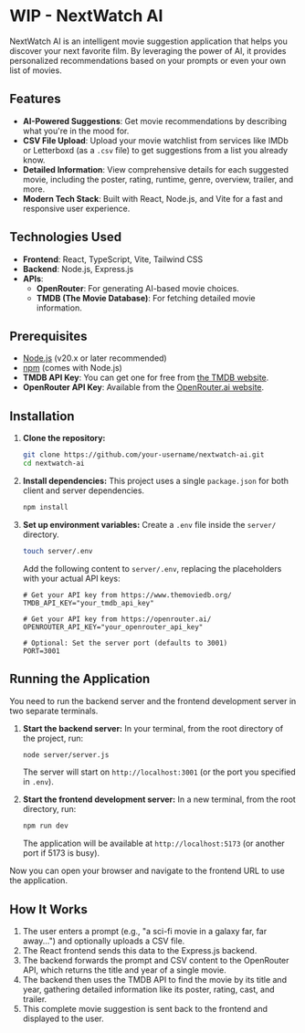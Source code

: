 # WIP - NextWatch AI

NextWatch AI is an intelligent movie suggestion application that helps you discover your next favorite film. By leveraging the power of AI, it provides personalized recommendations based on your prompts or even your own list of movies.

## Features

-   **AI-Powered Suggestions**: Get movie recommendations by describing what you're in the mood for.
-   **CSV File Upload**: Upload your movie watchlist from services like IMDb or Letterboxd (as a `.csv` file) to get suggestions from a list you already know.
-   **Detailed Information**: View comprehensive details for each suggested movie, including the poster, rating, runtime, genre, overview, trailer, and more.
-   **Modern Tech Stack**: Built with React, Node.js, and Vite for a fast and responsive user experience.

## Technologies Used

-   **Frontend**: React, TypeScript, Vite, Tailwind CSS
-   **Backend**: Node.js, Express.js
-   **APIs**:
    -   **OpenRouter**: For generating AI-based movie choices.
    -   **TMDB (The Movie Database)**: For fetching detailed movie information.

## Prerequisites

-   [Node.js](https://nodejs.org/) (v20.x or later recommended)
-   [npm](https://www.npmjs.com/) (comes with Node.js)
-   **TMDB API Key**: You can get one for free from [the TMDB website](https://www.themoviedb.org/settings/api).
-   **OpenRouter API Key**: Available from the [OpenRouter.ai website](https://openrouter.ai/).

## Installation

1.  **Clone the repository:**
    ```bash
    git clone https://github.com/your-username/nextwatch-ai.git
    cd nextwatch-ai
    ```

2.  **Install dependencies:**
    This project uses a single `package.json` for both client and server dependencies.
    ```bash
    npm install
    ```

3.  **Set up environment variables:**
    Create a `.env` file inside the `server/` directory.
    ```bash
    touch server/.env
    ```
    Add the following content to `server/.env`, replacing the placeholders with your actual API keys:

    ```env
    # Get your API key from https://www.themoviedb.org/
    TMDB_API_KEY="your_tmdb_api_key"

    # Get your API key from https://openrouter.ai/
    OPENROUTER_API_KEY="your_openrouter_api_key"

    # Optional: Set the server port (defaults to 3001)
    PORT=3001
    ```

## Running the Application

You need to run the backend server and the frontend development server in two separate terminals.

1.  **Start the backend server:**
    In your terminal, from the root directory of the project, run:
    ```bash
    node server/server.js
    ```
    The server will start on `http://localhost:3001` (or the port you specified in `.env`).

2.  **Start the frontend development server:**
    In a new terminal, from the root directory, run:
    ```bash
    npm run dev
    ```
    The application will be available at `http://localhost:5173` (or another port if 5173 is busy).

Now you can open your browser and navigate to the frontend URL to use the application.

## How It Works

1.  The user enters a prompt (e.g., "a sci-fi movie in a galaxy far, far away...") and optionally uploads a CSV file.
2.  The React frontend sends this data to the Express.js backend.
3.  The backend forwards the prompt and CSV content to the OpenRouter API, which returns the title and year of a single movie.
4.  The backend then uses the TMDB API to find the movie by its title and year, gathering detailed information like its poster, rating, cast, and trailer.
5.  This complete movie suggestion is sent back to the frontend and displayed to the user.